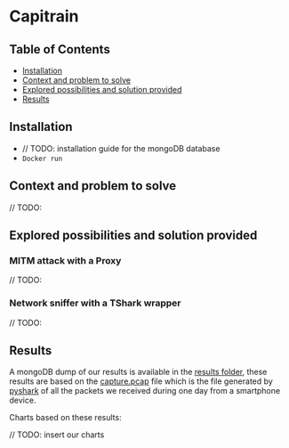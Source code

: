 # Capitrain

## Table of Contents

*	[Installation](#installation)
*	[Context and problem to solve](#context-and-problem-to-solve)
*	[Explored possibilities and solution provided](#explored-possibilities-and-solution-provided)
*	[Results](#results)


## Installation

* // TODO: installation guide for the mongoDB database
* `Docker run`

## Context and problem to solve

// TODO:

## Explored possibilities and solution provided

### MITM attack with a Proxy

// TODO:

### Network sniffer with a TShark wrapper

// TODO:

## Results

A mongoDB dump of our results is available in the [results folder](results/results.md), these results are based on the [capture.pcap](results/capture.pcap) file which is the file generated by [pyshark](https://github.com/KimiNewt/pyshark) of all the packets we received during one day from a smartphone device.

Charts based on these results:

// TODO: insert our charts
